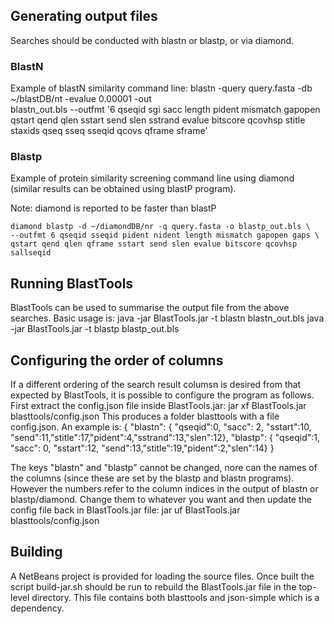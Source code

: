 ## Generating output files
Searches should be conducted with blastn or blastp, or via diamond.

### BlastN
Example of blastN similarity command line:
    blastn -query query.fasta -db ~/blastDB/nt -evalue 0.00001 -out \
    blastn_out.bls --outfmt '6 qseqid sgi sacc length pident mismatch gapopen qstart qend qlen sstart send slen sstrand evalue bitscore qcovhsp stitle staxids qseq sseq sseqid qcovs qframe sframe'

### Blastp
Example of protein similarity screening command line using diamond 
(similar results can be obtained using blastP program).

Note: diamond is reported to be faster than blastP

    diamond blastp -d ~/diamondDB/nr -q query.fasta -o blastp_out.bls \
    --outfmt 6 qseqid sseqid pident nident length mismatch gapopen gaps \
    qstart qend qlen qframe sstart send slen evalue bitscore qcovhsp sallseqid

## Running BlastTools
BlastTools can be used to summarise the output file from the above searches. 
Basic usage is:
    java -jar BlastTools.jar -t blastn blastn_out.bls
    java -jar BlastTools.jar -t blastp blastp_out.bls

## Configuring the order of columns
If a different ordering of the search result columsn is desired from that expected by BlastTools, it is possible to configure the program as follows. First extract the config.json file inside BlastTools.jar:
    jar xf BlastTools.jar blasttools/config.json
This produces a folder blasttools with a file config.json. An example is:
    {
        "blastn": { "qseqid":0, "sacc": 2, "sstart":10, "send":11,"stitle":17,"pident":4,"sstrand":13,"slen":12},
        "blastp": { "qseqid":1, "sacc": 0, "sstart":12, "send":13,"stitle":19,"pident":2,"slen":14}
    }

The keys "blastn" and "blastp" cannot be changed, nore can the names of the 
columns (since these are set by the blastp and blastn programs). However the 
numbers refer to the column indices in the output of blastn or blastp/diamond. 
Change them to whatever you want and then update the config file back in 
BlastTools.jar file:
    jar uf BlastTools.jar blasttools/config.json

## Building
A NetBeans project is provided for loading the source files. Once built the 
script build-jar.sh should be run to rebuild the BlastTools.jar file in the 
top-level directory. This file contains both blasttools and json-simple which is 
a dependency.
